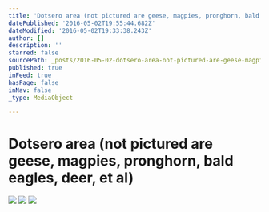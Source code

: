```yaml
---
title: 'Dotsero area (not pictured are geese, magpies, pronghorn, bald eagles, deer, et al)'
datePublished: '2016-05-02T19:55:44.682Z'
dateModified: '2016-05-02T19:33:38.243Z'
author: []
description: ''
starred: false
sourcePath: _posts/2016-05-02-dotsero-area-not-pictured-are-geese-magpies-pronghorn-ba.md
published: true
inFeed: true
hasPage: false
inNav: false
_type: MediaObject

---
```

# Dotsero area (not pictured are geese, magpies, pronghorn, bald eagles, deer, et al)
![](https://the-grid-user-content.s3-us-west-2.amazonaws.com/a8eaba99-73f6-4efb-8c65-1782fe9a8777.jpg)
![](https://the-grid-user-content.s3-us-west-2.amazonaws.com/e8e879c3-d0d4-4536-b090-8470f4aafa0d.jpg)
![](https://the-grid-user-content.s3-us-west-2.amazonaws.com/1f727584-67f9-414e-88d2-4f203e0b98d1.jpg)